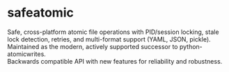 # safeatomic

Safe, cross-platform atomic file operations with PID/session locking, stale lock detection, retries, and multi-format support (YAML, JSON, pickle).  
Maintained as the modern, actively supported successor to python-atomicwrites.  
Backwards compatible API with new features for reliability and robustness.


